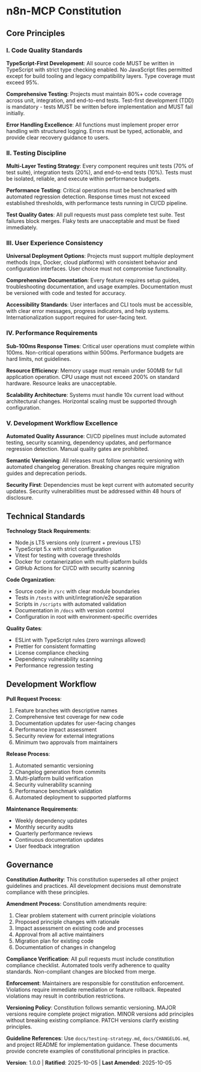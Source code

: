 <!--
Sync Impact Report - Constitution Amendment 2025-10-05
Version change: template → 1.0.0 (MAJOR: First codified constitution with comprehensive principles)
Modified principles: All 5 principles created from repository analysis
  - I. Code Quality Standards (NEW)
  - II. Testing Discipline (NEW)
  - III. User Experience Consistency (NEW)
  - IV. Performance Requirements (NEW)
  - V. Development Workflow Excellence (NEW)
Added sections: Technical Standards, Development Workflow
Removed sections: None
Templates requiring updates: ✅ .specify/templates/plan-template.md (constitution version reference updated)
Follow-up TODOs: None - all template references updated
-->
# n8n-MCP Constitution
<!-- MCP Server for AI Assistant Integration with n8n Workflow Automation -->

## Core Principles

### I. Code Quality Standards
**TypeScript-First Development**: All source code MUST be written in TypeScript with strict type checking enabled. No JavaScript files permitted except for build tooling and legacy compatibility layers. Type coverage must exceed 95%.

**Comprehensive Testing**: Projects must maintain 80%+ code coverage across unit, integration, and end-to-end tests. Test-first development (TDD) is mandatory - tests MUST be written before implementation and MUST fail initially.

**Error Handling Excellence**: All functions must implement proper error handling with structured logging. Errors must be typed, actionable, and provide clear recovery guidance to users.

### II. Testing Discipline
**Multi-Layer Testing Strategy**: Every component requires unit tests (70% of test suite), integration tests (20%), and end-to-end tests (10%). Tests must be isolated, reliable, and execute within performance budgets.

**Performance Testing**: Critical operations must be benchmarked with automated regression detection. Response times must not exceed established thresholds, with performance tests running in CI/CD pipeline.

**Test Quality Gates**: All pull requests must pass complete test suite. Test failures block merges. Flaky tests are unacceptable and must be fixed immediately.

### III. User Experience Consistency
**Universal Deployment Options**: Projects must support multiple deployment methods (npx, Docker, cloud platforms) with consistent behavior and configuration interfaces. User choice must not compromise functionality.

**Comprehensive Documentation**: Every feature requires setup guides, troubleshooting documentation, and usage examples. Documentation must be versioned with code and tested for accuracy.

**Accessibility Standards**: User interfaces and CLI tools must be accessible, with clear error messages, progress indicators, and help systems. Internationalization support required for user-facing text.

### IV. Performance Requirements
**Sub-100ms Response Times**: Critical user operations must complete within 100ms. Non-critical operations within 500ms. Performance budgets are hard limits, not guidelines.

**Resource Efficiency**: Memory usage must remain under 500MB for full application operation. CPU usage must not exceed 200% on standard hardware. Resource leaks are unacceptable.

**Scalability Architecture**: Systems must handle 10x current load without architectural changes. Horizontal scaling must be supported through configuration.

### V. Development Workflow Excellence
**Automated Quality Assurance**: CI/CD pipelines must include automated testing, security scanning, dependency updates, and performance regression detection. Manual quality gates are prohibited.

**Semantic Versioning**: All releases must follow semantic versioning with automated changelog generation. Breaking changes require migration guides and deprecation periods.

**Security First**: Dependencies must be kept current with automated security updates. Security vulnerabilities must be addressed within 48 hours of disclosure.

## Technical Standards

**Technology Stack Requirements**:
- Node.js LTS versions only (current + previous LTS)
- TypeScript 5.x with strict configuration
- Vitest for testing with coverage thresholds
- Docker for containerization with multi-platform builds
- GitHub Actions for CI/CD with security scanning

**Code Organization**:
- Source code in `/src` with clear module boundaries
- Tests in `/tests` with unit/integration/e2e separation
- Scripts in `/scripts` with automated validation
- Documentation in `/docs` with version control
- Configuration in root with environment-specific overrides

**Quality Gates**:
- ESLint with TypeScript rules (zero warnings allowed)
- Prettier for consistent formatting
- License compliance checking
- Dependency vulnerability scanning
- Performance regression testing

## Development Workflow

**Pull Request Process**:
1. Feature branches with descriptive names
2. Comprehensive test coverage for new code
3. Documentation updates for user-facing changes
4. Performance impact assessment
5. Security review for external integrations
6. Minimum two approvals from maintainers

**Release Process**:
1. Automated semantic versioning
2. Changelog generation from commits
3. Multi-platform build verification
4. Security vulnerability scanning
5. Performance benchmark validation
6. Automated deployment to supported platforms

**Maintenance Requirements**:
- Weekly dependency updates
- Monthly security audits
- Quarterly performance reviews
- Continuous documentation updates
- User feedback integration

## Governance

**Constitution Authority**: This constitution supersedes all other project guidelines and practices. All development decisions must demonstrate compliance with these principles.

**Amendment Process**: Constitution amendments require:
1. Clear problem statement with current principle violations
2. Proposed principle changes with rationale
3. Impact assessment on existing code and processes
4. Approval from all active maintainers
5. Migration plan for existing code
6. Documentation of changes in changelog

**Compliance Verification**: All pull requests must include constitution compliance checklist. Automated tools verify adherence to quality standards. Non-compliant changes are blocked from merge.

**Enforcement**: Maintainers are responsible for constitution enforcement. Violations require immediate remediation or feature rollback. Repeated violations may result in contribution restrictions.

**Versioning Policy**: Constitution follows semantic versioning. MAJOR versions require complete project migration. MINOR versions add principles without breaking existing compliance. PATCH versions clarify existing principles.

**Guideline References**: Use `docs/testing-strategy.md`, `docs/CHANGELOG.md`, and project README for implementation guidance. These documents provide concrete examples of constitutional principles in practice.

**Version**: 1.0.0 | **Ratified**: 2025-10-05 | **Last Amended**: 2025-10-05
